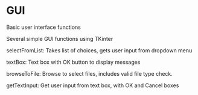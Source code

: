 # GUI
Basic user interface functions

Several simple GUI functions using TKinter

selectFromList: Takes list of choices, gets user input from dropdown menu

textBox: Text box with OK button to display messages

browseToFile: Browse to select files, includes valid file type check.

getTextInput: Get user input from text box, with OK and Cancel boxes
